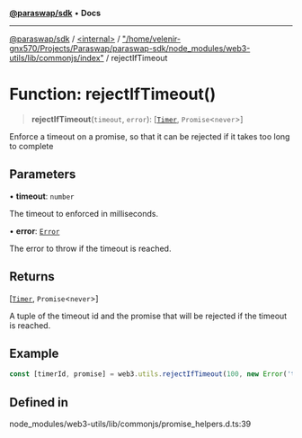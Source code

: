 [**@paraswap/sdk**](../../../../README.md) • **Docs**

***

[@paraswap/sdk](../../../../globals.md) / [\<internal\>](../../../README.md) / ["/home/velenir-gnx570/Projects/Paraswap/paraswap-sdk/node\_modules/web3-utils/lib/commonjs/index"](../README.md) / rejectIfTimeout

# Function: rejectIfTimeout()

> **rejectIfTimeout**(`timeout`, `error`): [[`Timer`](../type-aliases/Timer.md), `Promise`\<`never`\>]

Enforce a timeout on a promise, so that it can be rejected if it takes too long to complete

## Parameters

• **timeout**: `number`

The timeout to enforced in milliseconds.

• **error**: [`Error`](../../../interfaces/Error.md)

The error to throw if the timeout is reached.

## Returns

[[`Timer`](../type-aliases/Timer.md), `Promise`\<`never`\>]

A tuple of the timeout id and the promise that will be rejected if the timeout is reached.

## Example

```ts
const [timerId, promise] = web3.utils.rejectIfTimeout(100, new Error('time out'));
```

## Defined in

node\_modules/web3-utils/lib/commonjs/promise\_helpers.d.ts:39
